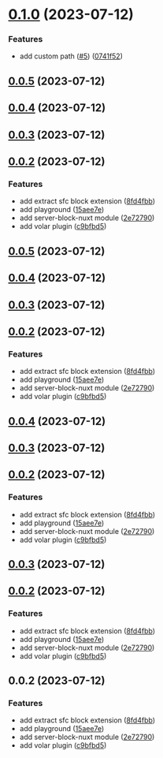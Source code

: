 # [0.1.0](https://github.com/Hebilicious/server-block-nuxt/compare/v0.0.5...v0.1.0) (2023-07-12)


### Features

* add custom path ([#5](https://github.com/Hebilicious/server-block-nuxt/issues/5)) ([0741f52](https://github.com/Hebilicious/server-block-nuxt/commit/0741f52dae53da6424b99eb5d8e7fb8ddcaa2ed3))



## [0.0.5](https://github.com/Hebilicious/server-block-nuxt/compare/v0.0.4...v0.0.5) (2023-07-12)



## [0.0.4](https://github.com/Hebilicious/server-block-nuxt/compare/v0.0.3...v0.0.4) (2023-07-12)



## [0.0.3](https://github.com/Hebilicious/server-block-nuxt/compare/v0.0.2...v0.0.3) (2023-07-12)



## [0.0.2](https://github.com/Hebilicious/server-block-nuxt/compare/8fd4fbbdf1da6d73c3ca8fc2bb07650530a85b8f...v0.0.2) (2023-07-12)


### Features

* add extract sfc block extension ([8fd4fbb](https://github.com/Hebilicious/server-block-nuxt/commit/8fd4fbbdf1da6d73c3ca8fc2bb07650530a85b8f))
* add playground ([15aee7e](https://github.com/Hebilicious/server-block-nuxt/commit/15aee7e2da9522b4fa72db28503b4c5c55fe72f2))
* add server-block-nuxt module ([2e72790](https://github.com/Hebilicious/server-block-nuxt/commit/2e72790447616599687ceaf211cd122990a4c725))
* add volar plugin ([c9bfbd5](https://github.com/Hebilicious/server-block-nuxt/commit/c9bfbd5ff604aaa9dba3221d1a2f604d2d287b76))



## [0.0.5](https://github.com/Hebilicious/server-block-nuxt/compare/v0.0.4...v0.0.5) (2023-07-12)



## [0.0.4](https://github.com/Hebilicious/server-block-nuxt/compare/v0.0.3...v0.0.4) (2023-07-12)



## [0.0.3](https://github.com/Hebilicious/server-block-nuxt/compare/v0.0.2...v0.0.3) (2023-07-12)



## [0.0.2](https://github.com/Hebilicious/server-block-nuxt/compare/8fd4fbbdf1da6d73c3ca8fc2bb07650530a85b8f...v0.0.2) (2023-07-12)


### Features

* add extract sfc block extension ([8fd4fbb](https://github.com/Hebilicious/server-block-nuxt/commit/8fd4fbbdf1da6d73c3ca8fc2bb07650530a85b8f))
* add playground ([15aee7e](https://github.com/Hebilicious/server-block-nuxt/commit/15aee7e2da9522b4fa72db28503b4c5c55fe72f2))
* add server-block-nuxt module ([2e72790](https://github.com/Hebilicious/server-block-nuxt/commit/2e72790447616599687ceaf211cd122990a4c725))
* add volar plugin ([c9bfbd5](https://github.com/Hebilicious/server-block-nuxt/commit/c9bfbd5ff604aaa9dba3221d1a2f604d2d287b76))



## [0.0.4](https://github.com/Hebilicious/server-block-nuxt/compare/v0.0.3...v0.0.4) (2023-07-12)



## [0.0.3](https://github.com/Hebilicious/server-block-nuxt/compare/v0.0.2...v0.0.3) (2023-07-12)



## [0.0.2](https://github.com/Hebilicious/server-block-nuxt/compare/8fd4fbbdf1da6d73c3ca8fc2bb07650530a85b8f...v0.0.2) (2023-07-12)


### Features

* add extract sfc block extension ([8fd4fbb](https://github.com/Hebilicious/server-block-nuxt/commit/8fd4fbbdf1da6d73c3ca8fc2bb07650530a85b8f))
* add playground ([15aee7e](https://github.com/Hebilicious/server-block-nuxt/commit/15aee7e2da9522b4fa72db28503b4c5c55fe72f2))
* add server-block-nuxt module ([2e72790](https://github.com/Hebilicious/server-block-nuxt/commit/2e72790447616599687ceaf211cd122990a4c725))
* add volar plugin ([c9bfbd5](https://github.com/Hebilicious/server-block-nuxt/commit/c9bfbd5ff604aaa9dba3221d1a2f604d2d287b76))



## [0.0.3](https://github.com/Hebilicious/server-block-nuxt/compare/v0.0.2...v0.0.3) (2023-07-12)



## [0.0.2](https://github.com/Hebilicious/server-block-nuxt/compare/8fd4fbbdf1da6d73c3ca8fc2bb07650530a85b8f...v0.0.2) (2023-07-12)


### Features

* add extract sfc block extension ([8fd4fbb](https://github.com/Hebilicious/server-block-nuxt/commit/8fd4fbbdf1da6d73c3ca8fc2bb07650530a85b8f))
* add playground ([15aee7e](https://github.com/Hebilicious/server-block-nuxt/commit/15aee7e2da9522b4fa72db28503b4c5c55fe72f2))
* add server-block-nuxt module ([2e72790](https://github.com/Hebilicious/server-block-nuxt/commit/2e72790447616599687ceaf211cd122990a4c725))
* add volar plugin ([c9bfbd5](https://github.com/Hebilicious/server-block-nuxt/commit/c9bfbd5ff604aaa9dba3221d1a2f604d2d287b76))



## 0.0.2 (2023-07-12)


### Features

* add extract sfc block extension ([8fd4fbb](https://github.com/Hebilicious/server-block-nuxt/commit/8fd4fbbdf1da6d73c3ca8fc2bb07650530a85b8f))
* add playground ([15aee7e](https://github.com/Hebilicious/server-block-nuxt/commit/15aee7e2da9522b4fa72db28503b4c5c55fe72f2))
* add server-block-nuxt module ([2e72790](https://github.com/Hebilicious/server-block-nuxt/commit/2e72790447616599687ceaf211cd122990a4c725))
* add volar plugin ([c9bfbd5](https://github.com/Hebilicious/server-block-nuxt/commit/c9bfbd5ff604aaa9dba3221d1a2f604d2d287b76))



